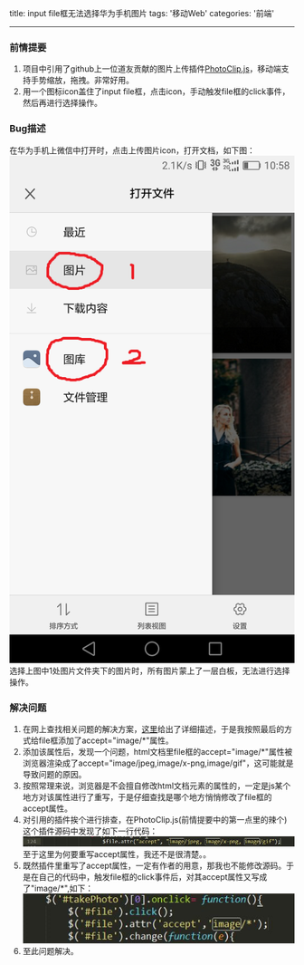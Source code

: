 title: input file框无法选择华为手机图片
tags: '移动Web'
categories: '前端'

---
### 前情提要
1. 项目中引用了github上一位道友贡献的图片上传插件[PhotoClip.js](https://github.com/baijunjie/PhotoClip.js)，移动端支持手势缩放，拖拽。非常好用。
2. 用一个图标icon盖住了input file框，点击icon，手动触发file框的click事件，然后再进行选择操作。
<!-- more -->

### Bug描述
在华为手机上微信中打开时，点击上传图片icon，打开文档，如下图：
![Alt HW截图](./images/752286147338753965_Ink_LI.jpg)
选择上图中1处图片文件夹下的图片时，所有图片蒙上了一层白板，无法进行选择操作。

### 解决问题
1. 在网上查找相关问题的解决方案，[这里](https://github.com/weui/weui/issues/388)给出了详细描述，于是我按照最后的方式给file框添加了accept="image/*"属性。
2. 添加该属性后，发现一个问题，html文档里file框的accept="image/*"属性被浏览器渲染成了accept="image/jpeg,image/x-png,image/gif"，这可能就是导致问题的原因。
3. 按照常理来说，浏览器是不会擅自修改html文档元素的属性的，一定是js某个地方对该属性进行了重写，于是仔细查找是哪个地方悄悄修改了file框的accept属性。
4. 对引用的插件挨个进行排查，在PhotoClip.js(前情提要中的第一点里的辣个)这个插件源码中发现了如下一行代码：
![Alt SourceCode截图](./images/20161122111602.jpg)
至于这里为何要重写accept属性，我还不是很清楚。。
5. 既然插件里重写了accept属性，一定有作者的用意，那我也不能修改源码。于是在自己的代码中，触发file框的click事件后，对其accept属性又写成了"image/*",如下：
![Alt 截图](./images/20161122112226.jpg)
6. 至此问题解决。
